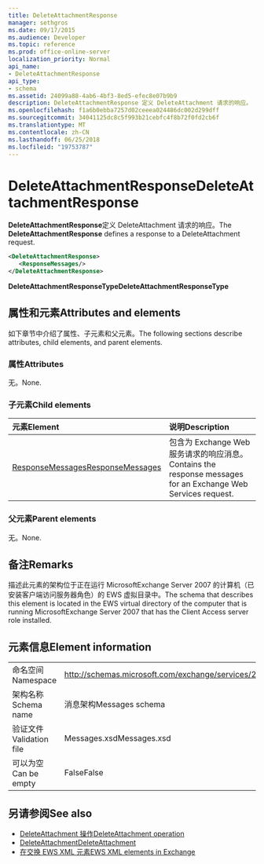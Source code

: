 ```yaml
---
title: DeleteAttachmentResponse
manager: sethgros
ms.date: 09/17/2015
ms.audience: Developer
ms.topic: reference
ms.prod: office-online-server
localization_priority: Normal
api_name:
- DeleteAttachmentResponse
api_type:
- schema
ms.assetid: 24099a88-4ab6-4bf3-8ed5-efec8e07b9b9
description: DeleteAttachmentResponse 定义 DeleteAttachment 请求的响应。
ms.openlocfilehash: f1a6b0ebba7257d02ceeea024486dc002d299dff
ms.sourcegitcommit: 34041125dc8c5f993b21cebfc4f8b72f0fd2cb6f
ms.translationtype: MT
ms.contentlocale: zh-CN
ms.lasthandoff: 06/25/2018
ms.locfileid: "19753787"
---
```

# <a name="deleteattachmentresponse"></a><span data-ttu-id="120dd-103">DeleteAttachmentResponse</span><span class="sxs-lookup"><span data-stu-id="120dd-103">DeleteAttachmentResponse</span></span>

<span data-ttu-id="120dd-104">**DeleteAttachmentResponse**定义 DeleteAttachment 请求的响应。</span><span class="sxs-lookup"><span data-stu-id="120dd-104">The **DeleteAttachmentResponse** defines a response to a DeleteAttachment request.</span></span> 
  
```xml
<DeleteAttachmentResponse>
   <ResponseMessages/>
</DeleteAttachmentResponse>
```

<span data-ttu-id="120dd-105">**DeleteAttachmentResponseType**</span><span class="sxs-lookup"><span data-stu-id="120dd-105">**DeleteAttachmentResponseType**</span></span>

## <a name="attributes-and-elements"></a><span data-ttu-id="120dd-106">属性和元素</span><span class="sxs-lookup"><span data-stu-id="120dd-106">Attributes and elements</span></span>

<span data-ttu-id="120dd-107">如下章节中介绍了属性、子元素和父元素。</span><span class="sxs-lookup"><span data-stu-id="120dd-107">The following sections describe attributes, child elements, and parent elements.</span></span>
  
### <a name="attributes"></a><span data-ttu-id="120dd-108">属性</span><span class="sxs-lookup"><span data-stu-id="120dd-108">Attributes</span></span>

<span data-ttu-id="120dd-109">无。</span><span class="sxs-lookup"><span data-stu-id="120dd-109">None.</span></span>
  
### <a name="child-elements"></a><span data-ttu-id="120dd-110">子元素</span><span class="sxs-lookup"><span data-stu-id="120dd-110">Child elements</span></span>

|<span data-ttu-id="120dd-111">**元素**</span><span class="sxs-lookup"><span data-stu-id="120dd-111">**Element**</span></span>|<span data-ttu-id="120dd-112">**说明**</span><span class="sxs-lookup"><span data-stu-id="120dd-112">**Description**</span></span>|
|:-----|:-----|
|[<span data-ttu-id="120dd-113">ResponseMessages</span><span class="sxs-lookup"><span data-stu-id="120dd-113">ResponseMessages</span></span>](responsemessages.md) <br/> |<span data-ttu-id="120dd-114">包含为 Exchange Web 服务请求的响应消息。</span><span class="sxs-lookup"><span data-stu-id="120dd-114">Contains the response messages for an Exchange Web Services request.</span></span>  <br/> |
   
### <a name="parent-elements"></a><span data-ttu-id="120dd-115">父元素</span><span class="sxs-lookup"><span data-stu-id="120dd-115">Parent elements</span></span>

<span data-ttu-id="120dd-116">无。</span><span class="sxs-lookup"><span data-stu-id="120dd-116">None.</span></span>
  
## <a name="remarks"></a><span data-ttu-id="120dd-117">备注</span><span class="sxs-lookup"><span data-stu-id="120dd-117">Remarks</span></span>

<span data-ttu-id="120dd-118">描述此元素的架构位于正在运行 MicrosoftExchange Server 2007 的计算机（已安装客户端访问服务器角色）的 EWS 虚拟目录中。</span><span class="sxs-lookup"><span data-stu-id="120dd-118">The schema that describes this element is located in the EWS virtual directory of the computer that is running MicrosoftExchange Server 2007 that has the Client Access server role installed.</span></span>
  
## <a name="element-information"></a><span data-ttu-id="120dd-119">元素信息</span><span class="sxs-lookup"><span data-stu-id="120dd-119">Element information</span></span>

|||
|:-----|:-----|
|<span data-ttu-id="120dd-120">命名空间</span><span class="sxs-lookup"><span data-stu-id="120dd-120">Namespace</span></span>  <br/> |http://schemas.microsoft.com/exchange/services/2006/messages  <br/> |
|<span data-ttu-id="120dd-121">架构名称</span><span class="sxs-lookup"><span data-stu-id="120dd-121">Schema name</span></span>  <br/> |<span data-ttu-id="120dd-122">消息架构</span><span class="sxs-lookup"><span data-stu-id="120dd-122">Messages schema</span></span>  <br/> |
|<span data-ttu-id="120dd-123">验证文件</span><span class="sxs-lookup"><span data-stu-id="120dd-123">Validation file</span></span>  <br/> |<span data-ttu-id="120dd-124">Messages.xsd</span><span class="sxs-lookup"><span data-stu-id="120dd-124">Messages.xsd</span></span>  <br/> |
|<span data-ttu-id="120dd-125">可以为空</span><span class="sxs-lookup"><span data-stu-id="120dd-125">Can be empty</span></span>  <br/> |<span data-ttu-id="120dd-126">False</span><span class="sxs-lookup"><span data-stu-id="120dd-126">False</span></span>  <br/> |
   
## <a name="see-also"></a><span data-ttu-id="120dd-127">另请参阅</span><span class="sxs-lookup"><span data-stu-id="120dd-127">See also</span></span>

- [<span data-ttu-id="120dd-128">DeleteAttachment 操作</span><span class="sxs-lookup"><span data-stu-id="120dd-128">DeleteAttachment operation</span></span>](deleteattachment-operation.md)  
- [<span data-ttu-id="120dd-129">DeleteAttachment</span><span class="sxs-lookup"><span data-stu-id="120dd-129">DeleteAttachment</span></span>](deleteattachment.md)
- [<span data-ttu-id="120dd-130">在交换 EWS XML 元素</span><span class="sxs-lookup"><span data-stu-id="120dd-130">EWS XML elements in Exchange</span></span>](ews-xml-elements-in-exchange.md)

